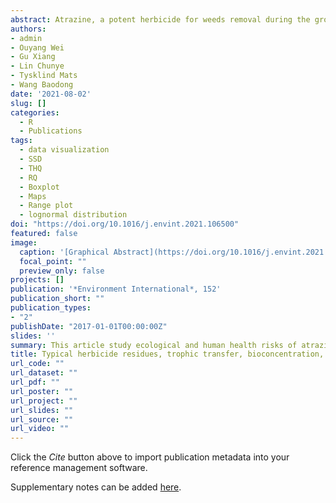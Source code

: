 ```yaml
---
abstract: Atrazine, a potent herbicide for weeds removal during the growing season, has been widely used in China. It is known to be distributed in aquatic ecosystems with a long half-life, thus presenting a potential risk to species and consumers. This study analyzed the concentrations of degraded atrazine residues in marine organisms (N = 129) including 3 species of mollusks, 2 species of crustaceans, and 15 species of fish from a semi-enclosed bay, Jiaozhou Bay (JZB), adjacent to the Northwest Pacific Ocean in China. The corresponding trophic magnification factors (TMF), bioaccumulation factors (BCFs), and subsequent risks to final consumers were also determined. The results showed an average atrazine concentration of (0.301 ± 0.03) ng g−1 and (0.305 ± 0.04) ng g−1 in fish and invertebrates, respectively. The BCFs were (5.23 ± 1.75) L kg−1 and (5.81 ± 1.31) L kg−1 for fish and invertebrates, respectively. Atrazine was significantly bio-diluted in JZB through the sampled marine organisms with increasing trophic levels, with a TMF value below 1 (P < 0.01). An analysis of the species sensitivity distribution (SSD) predicted that<0.02% of species were exposed to a dissolved concentration of atrazine (57.88 ng L−1) that would lead to detrimental effects, while risk quotients predicted low long-term risks for species in the bay. Finally, people with a diet limited to species from JZB were found to face no associated health risk due to a significantly small daily intake and target hazard quotient of atrazine. The corresponding non-carcinogenic effect showed no significant risk from seafood consumption.
authors:
- admin
- Ouyang Wei
- Gu Xiang
- Lin Chunye
- Tysklind Mats
- Wang Baodong
date: '2021-08-02'
slug: []
categories:
  - R
  - Publications
tags:
  - data visualization
  - SSD
  - THQ
  - RQ
  - Boxplot
  - Maps
  - Range plot
  - lognormal distribution
doi: "https://doi.org/10.1016/j.envint.2021.106500"
featured: false
image:
  caption: '[Graphical Abstract](https://doi.org/10.1016/j.envint.2021.106500)'
  focal_point: ""
  preview_only: false
projects: []
publication: '*Environment International*, 152'
publication_short: ""
publication_types:
- "2"
publishDate: "2017-01-01T00:00:00Z"
slides: ''
summary: This article study ecological and human health risks of atrazine in Jiozhou Bay, China
title: Typical herbicide residues, trophic transfer, bioconcentration, and health risk of marine organisms
url_code: ""
url_dataset: ""
url_pdf: ""
url_poster: ""
url_project: ""
url_slides: ""
url_source: ""
url_video: ""
---
```


Click the *Cite* button above to import publication metadata into your reference management software.

Supplementary notes can be added [here](https://www.sciencedirect.com/science/article/pii/S0160412021001252?via%3Dihub).
